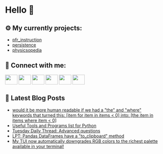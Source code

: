 # Hello 👋

## ⚙️ My currently projects:
- [pfr_instruction](https://github.com/bullbesh/pfr_instruction)
- [persistence](https://github.com/bullbesh/persistence)
- [physicsopedia](https://github.com/bullbesh/physicsopedia)

## 🔎 Connect with me:
[<img height="32" width="40" src="https://cdn.jsdelivr.net/npm/simple-icons@v5/icons/telegram.svg" />](https://t.me/bullbesh)
[<img height="32" width="40" src="https://cdn.jsdelivr.net/npm/simple-icons@v5/icons/vk.svg" />](https://vk.com/bullbesh)
[<img height="32" width="40" src="https://cdn.jsdelivr.net/npm/simple-icons@v5/icons/twitter.svg" />](https://twitter.com/bullbesh1)
[<img height="32" width="40" src="https://cdn.jsdelivr.net/npm/simple-icons@v5/icons/instagram.svg" />](https://www.instagram.com/bullbesh)
[<img height="32" width="40" src="https://cdn.jsdelivr.net/npm/simple-icons@v5/icons/reddit.svg" />](https://www.reddit.com/user/bullbesh)
[<img height="32" width="40" src="https://cdn.jsdelivr.net/npm/simple-icons@v5/icons/youtube.svg" />](https://www.youtube.com/channel/UCtfjRs6uzgq5mfm8S06WTcg)

## 📕 Latest Blog Posts
<!-- BLOG-POST-LIST:START -->
- [would it be more human readable if we had a &quot;the&quot; and &quot;where&quot; keywords that turned this: [item for item in items &lt; 0] into: [the item in items where item &lt; 0]](https://www.reddit.com/r/Python/comments/tjr17p/would_it_be_more_human_readable_if_we_had_a_the/)
- [Useful Tools and Programs list for Python](https://www.reddit.com/r/Python/comments/tjqlra/useful_tools_and_programs_list_for_python/)
- [Tuesday Daily Thread: Advanced questions](https://www.reddit.com/r/Python/comments/tjpsnz/tuesday_daily_thread_advanced_questions/)
- [LPT: Pandas DataFrames have a &quot;to_clipboard&quot; method](https://www.reddit.com/r/Python/comments/tjodin/lpt_pandas_dataframes_have_a_to_clipboard_method/)
- [My TUI now automatically downgrades RGB colors to the richest palette available in your terminal!](https://www.reddit.com/r/Python/comments/tjnd4p/my_tui_now_automatically_downgrades_rgb_colors_to/)
<!-- BLOG-POST-LIST:END -->
